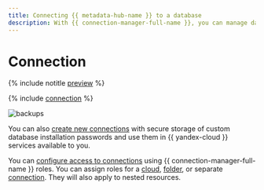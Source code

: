 ```yaml
---
title: Connecting {{ metadata-hub-name }} to a database
description: With {{ connection-manager-full-name }}, you can manage database connection parameters.
---
```


# Connection

{% include notitle [preview](../../_includes/note-preview.md) %}

{% include [connection](../../_includes/metadata-hub/connection-definition.md) %}

![backups](../../_assets/metadata-hub/conn-man-diagramm.svg)

You can also [create new connections](../../metadata-hub/operations/create-connection.md) with secure storage of custom database installation passwords and use them in {{ yandex-cloud }} services available to you.

You can [configure access to connections](../security/index.md) using {{ connection-manager-full-name }} roles. You can assign roles for a [cloud](../../resource-manager/concepts/resources-hierarchy.md#cloud), [folder](../../resource-manager/concepts/resources-hierarchy.md#folder), or separate [connection](../operations/connection-access.md). They will also apply to nested resources.